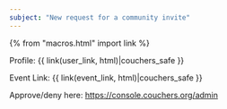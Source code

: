 ```yaml
---
subject: "New request for a community invite"
---
```


{% from "macros.html" import link %}

Profile: {{ link(user_link, html)|couchers_safe }}

Event Link: {{ link(event_link, html)|couchers_safe }}

Approve/deny here: <https://console.couchers.org/admin>
